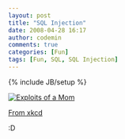 ```yaml
---
layout: post
title: "SQL Injection"
date: 2008-04-28 16:17
author: codemin
comments: true
categories: [Fun]
tags: [Fun, SQL, SQL Injection]
---
```

{% include JB/setup %}
<p><a href="http://imgs.xkcd.com/comics/exploits_of_a_mom.png"><img title="Exploits of a Mom" alt="Exploits of a Mom" src="http://imgs.xkcd.com/comics/exploits_of_a_mom.png" /></a></p>  <p><a href="http://xkcd.com/327/">From xkcd</a></p>  <p>:D</p>
